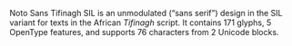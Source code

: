 Noto Sans Tifinagh SIL is an unmodulated (“sans serif”) design in the SIL variant for texts in the African _Tifinagh_ script. It contains 171 glyphs, 5 OpenType features, and supports 76 characters from 2 Unicode blocks.